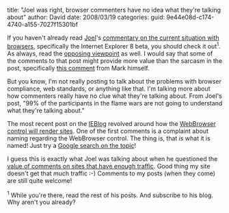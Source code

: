 
title: "Joel was right, browser commenters have no idea what they're talking about"
author: David
date: 2008/03/19
categories: 
guid: 9e44e08d-c174-4740-a155-7027f15301bf

If you haven't already read [Joel](http://www.joelonsoftware.com/)'s [commentary on the current situation with browsers](http://www.joelonsoftware.com/items/2008/03/17.html), specifically the Internet Explorer 8 beta, you should check it out<sup>1</sup>. As always, read the [opposing viewpoint](http://diveintomark.org/archives/2008/03/18/translation-from-ms-speak-to-english-of-selected-portions-of-joel-spolskys-martin-headsets) as well. I would say that some of the comments to that post might provide more value than the sarcasm in the post, specifically [this comment](http://diveintomark.org/archives/2008/03/18/translation-from-ms-speak-to-english-of-selected-portions-of-joel-spolskys-martin-headsets#comment-11535) from Mark himself. 

But you know, I'm not really posting to talk about the problems with browser compliance, web standards, or anything like that. I'm talking more about how commenters really have no clue what they're talking about. From Joel's post, "99% of the participants in the flame wars are not going to understand what they're talking about." 

The most recent post on the [IEBlog](http://blogs.msdn.com/ie/) revolved around how the [WebBrowser control will render sites](http://blogs.msdn.com/ie/archive/2008/03/18/webbrowser-control-rendering-modes-in-ie8.aspx). One of the first comments is a complaint about naming regarding the WebBrowser control. The thing is, that *is* what it is named! Just try a [Google search on the topic](http://www.google.com/search?hl=en&q=webbrowser%20control)! 

I guess this is exactly what Joel was talking about when he questioned the [value of comments on sites that have enough traffic](http://www.joelonsoftware.com/items/2007/07/20.html). Good thing my site doesn't get that much traffic :-) Comments to my posts (when they come) are still quite welcome! 

<sup>1</sup> While you're there, read the rest of his posts. And subscribe to his blog. Why aren't you already?

